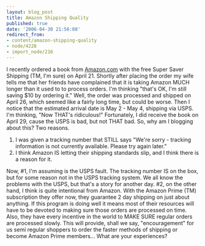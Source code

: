 ```yaml
---
layout: blog_post
title: Amazon Shipping Quality
published: true
date: '2006-04-30 21:56:08'
redirect_from:
- content/amazon-shipping-quality
- node/4228
- import_node/216
---
```


I recently ordered a book from [Amazon.com](http://amazon.com) with the free Super Saver Shipping (TM, I'm sure) on April 21. Shortly after placing the order my wife tells me that her friends have complained that it is taking Amazon MUCH longer than it used to to process orders. I'm thinking "that's OK, I'm still saving $10 by ordering it." Well, the order was processed and shipped on April 26, which seemed like a fairly long time, but could be worse. Then I notice that the estimated arrival date is May 2 - May 4, shipping via USPS. I'm thinking, "Now THAT's ridiculous!" Fortunately, I did receive the book on April 29, cause the USPS is bad, but not THAT bad. So, why am I blogging about this? Two reasons.

1.  I was given a tracking number that STILL says "We're sorry - tracking information is not currently available. Please try again later."
2.  I think Amazon IS letting their shipping standards slip, and I think there is a reason for it.

Now, \#1, I'm assuming is the USPS fault. The tracking number IS on the box, but for some reason not in the USPS tracking system. We all know the problems with the USPS, but that's a story for another day. \#2, on the other hand, I think is quite intentional from Amazon. With the Amazon Prime (TM) subscription they offer now, they guarantee 2 day shipping on just about anything. If this program is doing well it means most of their resources will have to be devoted to making sure those orders are processed on time. Also, they have every incentive in the world to MAKE SURE regular orders are processed slowly. This will provide, shall we say, "encouragement" for us semi regular shoppers to order the faster methods of shipping or become Amazon Prime members... What are your experiences?

